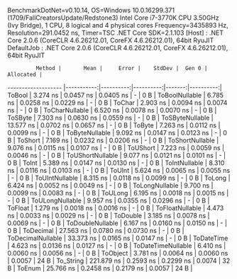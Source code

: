
BenchmarkDotNet=v0.10.14, OS=Windows 10.0.16299.371 (1709/FallCreatorsUpdate/Redstone3)
Intel Core i7-3770K CPU 3.50GHz (Ivy Bridge), 1 CPU, 8 logical and 4 physical cores
Frequency=3435893 Hz, Resolution=291.0452 ns, Timer=TSC
.NET Core SDK=2.1.103
  [Host]     : .NET Core 2.0.6 (CoreCLR 4.6.26212.01, CoreFX 4.6.26212.01), 64bit RyuJIT
  DefaultJob : .NET Core 2.0.6 (CoreCLR 4.6.26212.01, CoreFX 4.6.26212.01), 64bit RyuJIT


             Method |       Mean |     Error |    StdDev |  Gen 0 | Allocated |
------------------- |-----------:|----------:|----------:|-------:|----------:|
             ToBool |   3.274 ns | 0.0457 ns | 0.0405 ns |      - |       0 B |
     ToBoolNullable |   6.785 ns | 0.0258 ns | 0.0229 ns |      - |       0 B |
             ToChar |   2.903 ns | 0.0094 ns | 0.0074 ns |      - |       0 B |
     ToCharNullable |   6.520 ns | 0.0078 ns | 0.0070 ns |      - |       0 B |
            ToSByte |   7.303 ns | 0.0630 ns | 0.0559 ns |      - |       0 B |
    ToSByteNullable |  13.577 ns | 0.0702 ns | 0.0657 ns |      - |       0 B |
             ToByte |   7.263 ns | 0.0112 ns | 0.0099 ns |      - |       0 B |
     ToByteNullable |   9.092 ns | 0.0147 ns | 0.0123 ns |      - |       0 B |
            ToShort |   7.169 ns | 0.0232 ns | 0.0206 ns |      - |       0 B |
    ToShortNullable |   9.076 ns | 0.0115 ns | 0.0107 ns |      - |       0 B |
           ToUShort |   7.223 ns | 0.0059 ns | 0.0046 ns |      - |       0 B |
   ToUShortNullable |   9.077 ns | 0.0121 ns | 0.0101 ns |      - |       0 B |
              ToInt |   5.389 ns | 0.0147 ns | 0.0130 ns |      - |       0 B |
      ToIntNullable |   8.310 ns | 0.0116 ns | 0.0103 ns |      - |       0 B |
             ToUInt |   5.624 ns | 0.0065 ns | 0.0055 ns |      - |       0 B |
     ToUIntNullable |   8.315 ns | 0.0118 ns | 0.0099 ns |      - |       0 B |
             ToLong |   6.424 ns | 0.0052 ns | 0.0049 ns |      - |       0 B |
     ToLongNullable |   9.700 ns | 0.0099 ns | 0.0083 ns |      - |       0 B |
            ToULong |   6.195 ns | 0.0018 ns | 0.0015 ns |      - |       0 B |
    ToULongNullable |   9.957 ns | 0.0355 ns | 0.0296 ns |      - |       0 B |
            ToFloat |   1.279 ns | 0.0018 ns | 0.0016 ns |      - |       0 B |
    ToFloatNullable |   4.473 ns | 0.0033 ns | 0.0029 ns |      - |       0 B |
           ToDouble |   3.185 ns | 0.0078 ns | 0.0069 ns |      - |       0 B |
   ToDoubleNullable |   6.167 ns | 0.0160 ns | 0.0150 ns |      - |       0 B |
          ToDecimal |  27.563 ns | 0.0780 ns | 0.0730 ns |      - |       0 B |
  ToDecimalNullable |  33.373 ns | 0.0165 ns | 0.0147 ns |      - |       0 B |
         ToDateTime |   4.623 ns | 0.0136 ns | 0.0127 ns |      - |       0 B |
 ToDateTimeNullable |   6.410 ns | 0.0060 ns | 0.0056 ns |      - |       0 B |
           ToObject |   3.781 ns | 0.0064 ns | 0.0060 ns | 0.0057 |      24 B |
          To_String | 221.879 ns | 0.2593 ns | 0.2299 ns | 0.0074 |      32 B |
             ToEnum |  25.766 ns | 0.2458 ns | 0.2179 ns | 0.0057 |      24 B |
